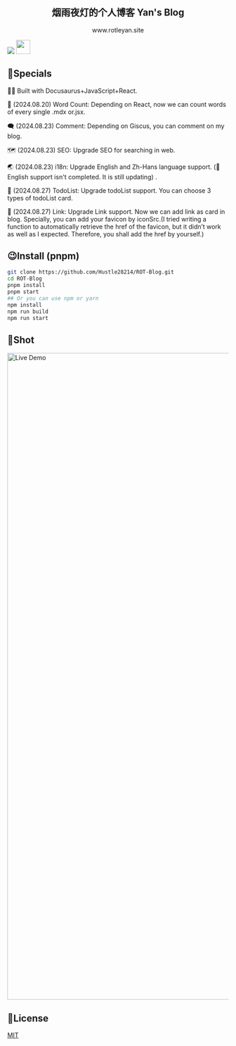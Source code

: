 <h2 align="center">
烟雨夜灯的个人博客
Yan's Blog
</h2>
<p align="center">
www.rotleyan.site
</p>
<a href="https://vercel.com/new/clone?repository-url=https://github.com/Hustle28214/ROT-Blog/tree/main&project-name=ROTblog&repo-name=ROTblog" rel="nofollow"><img src="https://vercel.com/button"></a>
<a href="https://docusaurus.io/zh-CN/" target="_blank"><img  style="height:32px" src="https://github.com/user-attachments/assets/cfb3c49a-ed7a-408f-8947-9021dc776dbc" /><a/>

## 🤔Specials

👷‍♀ Built with Docusaurus+JavaScript+React.

📝 (2024.08.20) Word Count: Depending on React, now we can count words of every single .mdx or.jsx.

🗨 (2024.08.23) Comment: Depending on Giscus, you can comment on my blog.

🗺 (2024.08.23) SEO: Upgrade SEO for searching in web.

🌏 (2024.08.23) i18n: Upgrade English and Zh-Hans language support. (🚧English support isn't completed. It is still updating) .

📂 (2024.08.27) TodoList: Upgrade todoList support. You can choose 3 types of todoList card.

🔗 (2024.08.27) Link: Upgrade Link support. Now we can add link as card in blog. Specially, you can add your favicon by iconSrc.(I tried writing a function to automatically retrieve the href of the favicon, but it didn’t work as well as I expected. Therefore, you shall add the href by yourself.)


## 😉Install (pnpm)
```bash
git clone https://github.com/Hustle28214/ROT-Blog.git
cd ROT-Blog
pnpm install
pnpm start
## Or you can use npm or yarn
npm install
npm run build
npm run start
```


## 📸Shot

<img width="1471" alt="Live Demo" src="https://github.com/user-attachments/assets/dec3d1fd-7a02-4c24-b748-a1960c3875b1">

## 🧾License

[MIT](./LICENSE)
